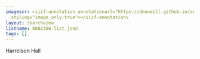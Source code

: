 ```yaml
---
imagescr: <iiif-annotation annotationurl="https://dnoneill.github.io/annotate/annotations/0002386-1.json"
  styling="image_only:true"></iiif-annotation>
layout: searchview
listname: 0002386-list.json
tags: []
---
```

Harrelson Hall